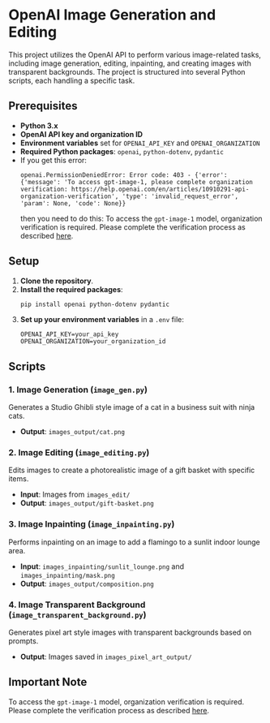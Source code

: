 # OpenAI Image Generation and Editing

This project utilizes the OpenAI API to perform various image-related tasks, including image generation, editing, inpainting, and creating images with transparent backgrounds. The project is structured into several Python scripts, each handling a specific task.

## Prerequisites

- **Python 3.x**
- **OpenAI API key and organization ID**
- **Environment variables** set for `OPENAI_API_KEY` and `OPENAI_ORGANIZATION`
- **Required Python packages**: `openai`, `python-dotenv`, `pydantic`
- If you get this error:
  ```
  openai.PermissionDeniedError: Error code: 403 - {'error': {'message': 'To access gpt-image-1, please complete organization verification: https://help.openai.com/en/articles/10910291-api-organization-verification', 'type': 'invalid_request_error', 'param': None, 'code': None}}
  ```
  then you need to do this:
  To access the `gpt-image-1` model, organization verification is required. Please complete the verification process as described [here](https://help.openai.com/en/articles/10910291-api-organization-verification).

## Setup

1. **Clone the repository**.
2. **Install the required packages**:
   ```bash
   pip install openai python-dotenv pydantic
   ```
3. **Set up your environment variables** in a `.env` file:
   ```
   OPENAI_API_KEY=your_api_key
   OPENAI_ORGANIZATION=your_organization_id
   ```

## Scripts

### 1. Image Generation (`image_gen.py`)

Generates a Studio Ghibli style image of a cat in a business suit with ninja cats.

- **Output**: `images_output/cat.png`

### 2. Image Editing (`image_editing.py`)

Edits images to create a photorealistic image of a gift basket with specific items.

- **Input**: Images from `images_edit/`
- **Output**: `images_output/gift-basket.png`

### 3. Image Inpainting (`image_inpainting.py`)

Performs inpainting on an image to add a flamingo to a sunlit indoor lounge area.

- **Input**: `images_inpainting/sunlit_lounge.png` and `images_inpainting/mask.png`
- **Output**: `images_output/composition.png`

### 4. Image Transparent Background (`image_transparent_background.py`)

Generates pixel art style images with transparent backgrounds based on prompts.

- **Output**: Images saved in `images_pixel_art_output/`

## Important Note

To access the `gpt-image-1` model, organization verification is required. Please complete the verification process as described [here](https://help.openai.com/en/articles/10910291-api-organization-verification).